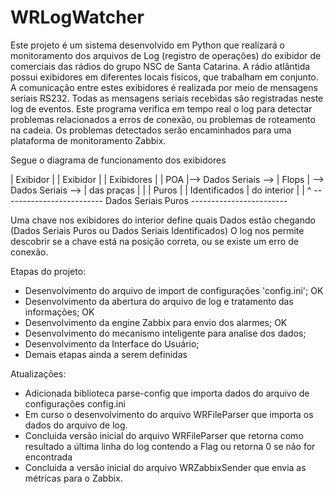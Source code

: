 # WRLogWatcher
Este projeto é um sistema desenvolvido em Python que realizará o monitoramento dos arquivos de Log (registro de operações) do exibidor de comerciais das rádios do grupo NSC de Santa Catarina.
A rádio atlântida possui exibidores em diferentes locais físicos, que trabalham em conjunto. A comunicação entre estes exibidores é realizada por meio de mensagens seriais RS232. 
Todas as mensagens seriais recebidas são registradas neste log de eventos. 
Este programa verifica em tempo real o log para detectar problemas relacionados a erros de conexão, ou problemas de roteamento na cadeia.
Os problemas detectados serão encaminhados para uma plataforma de monitoramento Zabbix.

Segue o diagrama de funcionamento dos exibidores

| Exibidor |                      | Exibidor |                       | Exibidores  |
| POA      |--> Dados Seriais --> | Flops    | --> Dados Seriais --> | das praças  |
|          |       Puros          |          |     Identificados     | do interior |
     |                                                                     ^
      ------------------------- Dados Seriais Puros ------------------------

Uma chave nos exibidores do interior define quais Dados estão chegando (Dados Seriais Puros ou Dados Seriais Identificados)
O log nos permite descobrir se a chave está na posição correta, ou se existe um erro de conexão.

Etapas do projeto:
 - Desenvolvimento do arquivo de import de configurações 'config.ini'; OK
 - Desenvolvimento da abertura do arquivo de log e tratamento das informações; OK
 - Desenvolvimento da engine Zabbix para envio dos alarmes; OK
 - Desenvolvimento do mecanismo inteligente para analise dos dados;
 - Desenvolvimento da Interface do Usuário;
 - Demais etapas ainda a serem definidas

Atualizações:
- Adicionada biblioteca parse-config que importa dados do arquivo de configurações config.ini
- Em curso o desenvolvimento do arquivo WRFileParser que importa os dados do arquivo de log.
- Concluida versão inicial do arquivo WRFileParser que retorna como resultado a última linha do log contendo a Flag ou retorna 0 se não for encontrada
- Concluida a versão inicial do arquivo WRZabbixSender que envia as métricas para o Zabbix.
